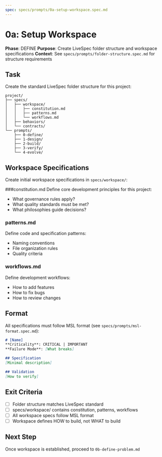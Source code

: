 ```yaml
---
spec: specs/prompts/0a-setup-workspace.spec.md
---
```


# 0a: Setup Workspace

**Phase**: DEFINE
**Purpose**: Create LiveSpec folder structure and workspace specifications
**Context**: See `specs/prompts/folder-structure.spec.md` for structure requirements

## Task

Create the standard LiveSpec folder structure for this project:

```
project/
├── specs/
│   ├── workspace/
│   │   ├── constitution.md
│   │   ├── patterns.md
│   │   └── workflows.md
│   ├── behaviors/
│   └── contracts/
└── prompts/
    ├── 0-define/
    ├── 1-design/
    ├── 2-build/
    ├── 3-verify/
    └── 4-evolve/
```

## Workspace Specifications

Create initial workspace specifications in `specs/workspace/`:

###constitution.md
Define core development principles for this project:
- What governance rules apply?
- What quality standards must be met?
- What philosophies guide decisions?

### patterns.md
Define code and specification patterns:
- Naming conventions
- File organization rules
- Quality criteria

### workflows.md
Define development workflows:
- How to add features
- How to fix bugs
- How to review changes

## Format

All specifications must follow MSL format (see `specs/prompts/msl-format.spec.md`):

```markdown
# [Name]
**Criticality**: CRITICAL | IMPORTANT
**Failure Mode**: [What breaks]

## Specification
[Minimal description]

## Validation
[How to verify]
```

## Exit Criteria

- [ ] Folder structure matches LiveSpec standard
- [ ] specs/workspace/ contains constitution, patterns, workflows
- [ ] All workspace specs follow MSL format
- [ ] Workspace defines HOW to build, not WHAT to build

## Next Step

Once workspace is established, proceed to `0b-define-problem.md`
